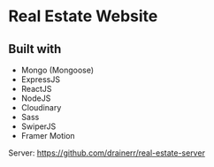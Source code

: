 # Real Estate Website
## Built with
- Mongo (Mongoose)
- ExpressJS
- ReactJS
- NodeJS
- Cloudinary
- Sass 
- SwiperJS
- Framer Motion

Server: https://github.com/drainerr/real-estate-server
